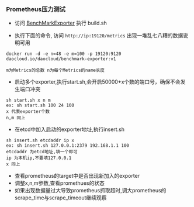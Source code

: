 ### Prometheus压力测试

* 访问 [BenchMarkExporter](https://github.com/ArugakiWei/BenchMarkExporter "Title") 执行 build.sh

* 执行下面的命令, 访问 `http://ip:19120/metrics` 出现一堆乱七八糟的数据说明可用

```
docker run -d -e n=48 -e m=100 -p 19120:9120 daocloud.io/daocloud/benchmark-exporter:v1

m为Metrics的总数 n为每个Metrics的name长度
```

* 启动多个exporter,执行start.sh,会开启50000+x个数的端口号，确保不会发生端口冲突

```
sh start.sh x n m 
ex: sh start.sh 100 24 100
x 代表exporter个数
n,m 同上 
```

* 在etcd中加入启动的exporter地址,执行insert.sh 

```
sh insert.sh etcdaddr ip x
ex: sh insert.sh 127.0.0.1:2379 192.168.1.1 100
etcdaddr 为etcd地址,填一个即可
ip 为本机ip,不要填127.0.0.1
x 同上
```

* 查看prometheus的target中是否出现新加入的exporter
* 调整x,n,m参数,查看promethues的状态
* 如果出现数据量过大导致prometheus抓取超时,调大prometheus的scrape_time与scrape_timeout继续观察
